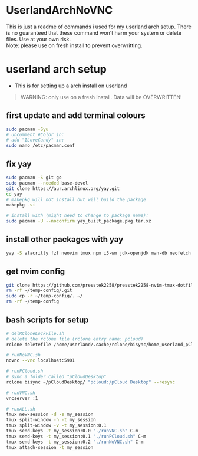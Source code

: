 # UserlandArchNoVNC
This is just a readme of commands i used for my userland arch setup. There is no guaranteed that these command won't harm your system or delete files. Use at your own risk.  
Note: please use on fresh install to prevent overwritting.  

# userland arch setup

- This is for setting up a arch install on userland

> WARNING: only use on a fresh install. Data will be OVERWRITTEN!

## first update and add terminal colours

```bash
sudo pacman -Syu
# uncomment #Color in:
# add "ILoveCandy" in:
sudo nano /etc/pacman.conf
```

## fix yay

```bash
sudo pacman -S git go
sudo pacman --needed base-devel
git clone https://aur.archlinux.org/yay.git
cd yay
# makepkg will not install but will build the package
makepkg -si
```

```bash
# install with (might need to change to package name):
sudo pacman -U --noconfirm yay_built_package.pkg.tar.xz
```

## install other packages with yay

```bash
yay -S alacritty fzf neovim tmux npm i3-wm jdk-openjdk man-db neofetch novnc python-numpy rclone tigervnc tldr ttf-jetbrains-mono xclip xterm
```

## get nvim config

```bash
git clone https://github.com/presstek2258/presstek2258-nvim-tmux-dotfiles.git ~/temp-config
rm -rf ~/temp-config/.git
sudo cp -r ~/temp-config/. ~/
rm -rf ~/temp-config
```

## bash scripts for setup

```bash
# delRCloneLockFile.sh
# delete the rclone file (rclone entry name: pcloud)
rclone deletefile /home/userland/.cache/rclone/bisync/home_userland_pCloudDesktop..pcloud_pCloud_Desktop.lck
```

```bash
# runNoVNC.sh
novnc --vnc localhost:5901
```

```bash
# runPCloud.sh
# sync a folder called "pCloudDesktop"
rclone bisync ~/pCloudDesktop/ "pcloud:/pCloud Desktop" --resync
```

```bash
# runVNC.sh
vncserver :1
```

```bash
# runALL.sh
tmux new-session -d -s my_session
tmux split-window -h -t my_session
tmux split-window -v -t my_session:0.1
tmux send-keys -t my_session:0.0 "./runVNC.sh" C-m
tmux send-keys -t my_session:0.1 "./runPCloud.sh" C-m
tmux send-keys -t my_session:0.2 "./runNoVNC.sh" C-m
tmux attach-session -t my_session
```

